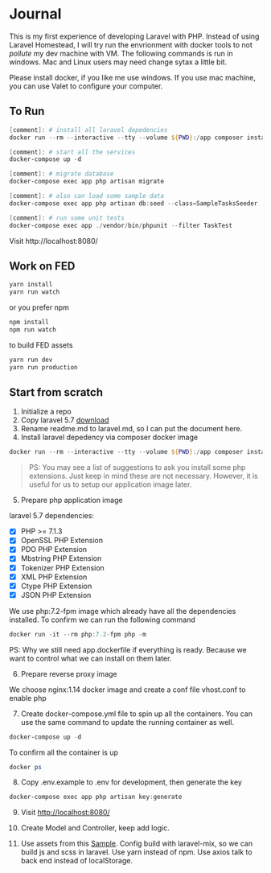 # Journal
This is my first experience of developing Laravel with PHP. Instead of using Laravel Homestead, I will try run the envrionment with docker tools to not *pollute* my dev machine with VM. The following commands is run in windows. Mac and Linux users may need change sytax a little bit. 

Please install docker, if you like me use windows. If you use mac machine, you can use Valet to configure your computer. 

## To Run
```powershell
[comment]: # install all laravel depedencies
docker run --rm --interactive --tty --volume ${PWD}:/app composer install

[comment]: # start all the services
docker-compose up -d

[comment]: # migrate database
docker-compose exec app php artisan migrate

[comment]: # also can load some sample data
docker-compose exec app php artisan db:seed --class=SampleTasksSeeder

[comment]: # run some unit tests
docker-compose exec app ./vendor/bin/phpunit --filter TaskTest
```

Visit http://localhost:8080/

## Work on FED
```powershell
yarn install
yarn run watch
```

or you prefer npm
```powershell
npm install
npm run watch
```

to build FED assets
```powershell
yarn run dev
yarn run production
```

## Start from scratch
1. Initialize a repo
2. Copy laravel 5.7 [download](https://github.com/laravel/laravel/releases/tag/v5.7.0)
3. Rename readme.md to laravel.md, so I can put the document here. 
4. Install laravel depedency via composer docker image
```powershell
docker run --rm --interactive --tty --volume ${PWD}:/app composer install
```
> PS: You may see a list of suggestions to ask you install some php extensions. Just keep in mind these are not necessary. However, it is useful for us to setup our application image later.

5. Prepare php application image

laravel 5.7 dependencies:
- [x] PHP >= 7.1.3
- [x] OpenSSL PHP Extension
- [x] PDO PHP Extension
- [x] Mbstring PHP Extension
- [x] Tokenizer PHP Extension
- [x] XML PHP Extension
- [x] Ctype PHP Extension
- [x] JSON PHP Extension

We use php:7.2-fpm image which already have all the dependencies installed. 
To confirm we can run the following command
```powershell
docker run -it --rm php:7.2-fpm php -m
```
PS: Why we still need app.dockerfile if everything is ready. Because we want to control what we can install on them later.

6. Prepare reverse proxy image

We choose nginx:1.14 docker image and create a conf file vhost.conf to enable php

7. Create docker-compose.yml file to spin up all the containers. You can use the same command to update the running container as well.
```powershell
docker-compose up -d
```
To confirm all the container is up
```powershell
docker ps
```

8. Copy .env.example to .env for development, then generate the key
```powershell
docker-compose exec app php artisan key:generate
```

9. Visit [http://localhost:8080/](http://localhost:8080/)

10. Create Model and Controller, keep add logic.

11. Use assets from this [Sample](https://github.com/Daivasmara/To-Do-List). Config build with laravel-mix, so we can build js and scss in laravel. Use yarn instead of npm. Use axios talk to back end instead of localStorage.




